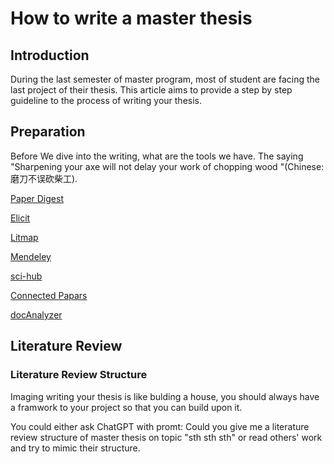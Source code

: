 # How to write a master thesis 

## Introduction
During the last semester of master program, most of student are facing the last project of their thesis. This article aims to provide a step by step guideline to the process of writing your thesis.

## Preparation 
Before We dive into the writing, what are the tools we have. The saying "Sharpening your axe will not delay your work of chopping wood "(Chinese: 磨刀不误砍柴工). 

[Paper Digest](https://paperdigest.org/)

[Elicit](https://elicit.com/#Pricing)

[Litmap](https://www.litmaps.com/)

[Mendeley](https://www.mendeley.com/)

[sci-hub](sci-hub.se)

[Connected Papars](https://www.connectedpapers.com/)

[docAnalyzer](https://docanalyzer.ai/)

## Literature Review

### Literature Review Structure
Imaging writing your thesis is like bulding a house, you should always have a framwork to your project so that you can build upon it. 

You could either ask ChatGPT with promt: Could you give me a literature review structure of master thesis on topic "sth sth sth" or read others' work and try to mimic their structure.

